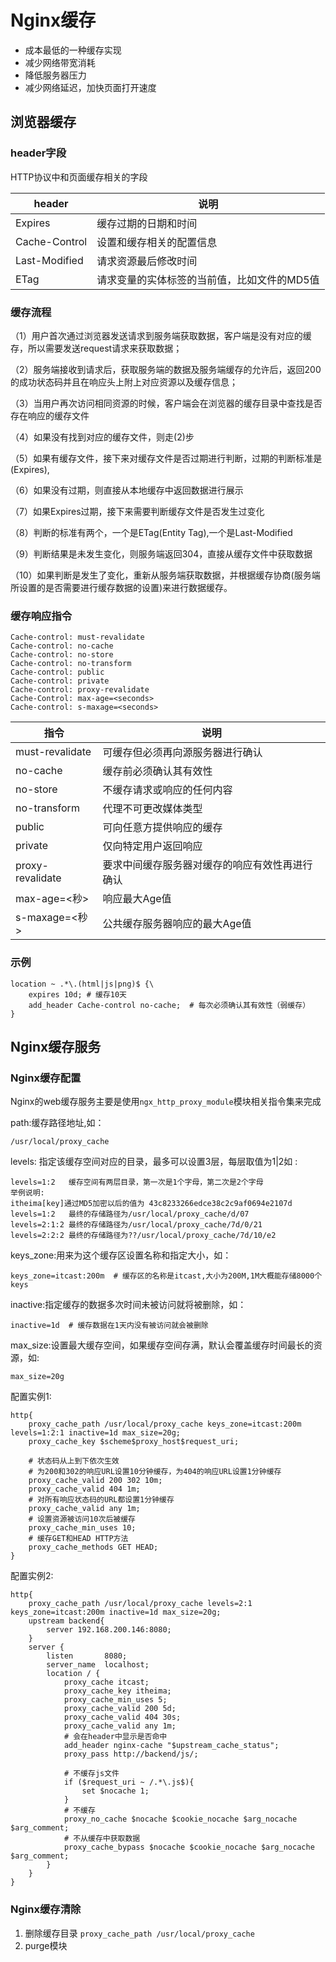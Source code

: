 # Nginx缓存

- 成本最低的一种缓存实现
- 减少网络带宽消耗
- 降低服务器压力
- 减少网络延迟，加快页面打开速度

## 浏览器缓存

### header字段

HTTP协议中和页面缓存相关的字段

| header        | 说明                      |
|---------------|-------------------------|
| Expires       | 缓存过期的日期和时间              |
| Cache-Control | 设置和缓存相关的配置信息            |
| Last-Modified | 请求资源最后修改时间              |
| ETag          | 请求变量的实体标签的当前值，比如文件的MD5值 |

### 缓存流程

（1）用户首次通过浏览器发送请求到服务端获取数据，客户端是没有对应的缓存，所以需要发送request请求来获取数据；

（2）服务端接收到请求后，获取服务端的数据及服务端缓存的允许后，返回200的成功状态码并且在响应头上附上对应资源以及缓存信息；

（3）当用户再次访问相同资源的时候，客户端会在浏览器的缓存目录中查找是否存在响应的缓存文件

（4）如果没有找到对应的缓存文件，则走(2)步

（5）如果有缓存文件，接下来对缓存文件是否过期进行判断，过期的判断标准是(Expires),

（6）如果没有过期，则直接从本地缓存中返回数据进行展示

（7）如果Expires过期，接下来需要判断缓存文件是否发生过变化

（8）判断的标准有两个，一个是ETag(Entity Tag),一个是Last-Modified

（9）判断结果是未发生变化，则服务端返回304，直接从缓存文件中获取数据

（10）如果判断是发生了变化，重新从服务端获取数据，并根据缓存协商(服务端所设置的是否需要进行缓存数据的设置)来进行数据缓存。

### 缓存响应指令

```
Cache-control: must-revalidate
Cache-control: no-cache
Cache-control: no-store
Cache-control: no-transform
Cache-control: public
Cache-control: private
Cache-control: proxy-revalidate
Cache-Control: max-age=<seconds>
Cache-control: s-maxage=<seconds>
```

| 指令               | 说明                      |
|------------------|-------------------------|
| must-revalidate  | 可缓存但必须再向源服务器进行确认        |
| no-cache         | 缓存前必须确认其有效性             |
| no-store         | 不缓存请求或响应的任何内容           |
| no-transform     | 代理不可更改媒体类型              |
| public           | 可向任意方提供响应的缓存            |
| private          | 仅向特定用户返回响应              |
| proxy-revalidate | 要求中间缓存服务器对缓存的响应有效性再进行确认 |
| max-age=<秒>      | 响应最大Age值                |
| s-maxage=<秒>     | 公共缓存服务器响应的最大Age值        |


### 示例

```properties
location ~ .*\.(html|js|png)$ {\
    expires 10d; # 缓存10天
    add_header Cache-control no-cache;  # 每次必须确认其有效性（弱缓存）
}
```

## Nginx缓存服务


### Nginx缓存配置

Nginx的web缓存服务主要是使用`ngx_http_proxy_module`模块相关指令集来完成

path:缓存路径地址,如：

```
/usr/local/proxy_cache
```

levels: 指定该缓存空间对应的目录，最多可以设置3层，每层取值为1|2如 :

```
levels=1:2   缓存空间有两层目录，第一次是1个字母，第二次是2个字母
举例说明:
itheima[key]通过MD5加密以后的值为 43c8233266edce38c2c9af0694e2107d
levels=1:2   最终的存储路径为/usr/local/proxy_cache/d/07
levels=2:1:2 最终的存储路径为/usr/local/proxy_cache/7d/0/21
levels=2:2:2 最终的存储路径为??/usr/local/proxy_cache/7d/10/e2
```

keys_zone:用来为这个缓存区设置名称和指定大小，如：

```
keys_zone=itcast:200m  # 缓存区的名称是itcast,大小为200M,1M大概能存储8000个keys
```

inactive:指定缓存的数据多次时间未被访问就将被删除，如：

```
inactive=1d  # 缓存数据在1天内没有被访问就会被删除
```

max_size:设置最大缓存空间，如果缓存空间存满，默认会覆盖缓存时间最长的资源，如:

```
max_size=20g
```

配置实例1:

```properties
http{
	proxy_cache_path /usr/local/proxy_cache keys_zone=itcast:200m  levels=1:2:1 inactive=1d max_size=20g;
    proxy_cache_key $scheme$proxy_host$request_uri;
    
    # 状态码从上到下依次生效
    # 为200和302的响应URL设置10分钟缓存，为404的响应URL设置1分钟缓存
    proxy_cache_valid 200 302 10m;
    proxy_cache_valid 404 1m;
    # 对所有响应状态码的URL都设置1分钟缓存
    proxy_cache_valid any 1m;
    # 设置资源被访问10次后被缓存
    proxy_cache_min_uses 10;
    # 缓存GET和HEAD HTTP方法
    proxy_cache_methods GET HEAD; 
}
```

配置实例2:

```properties
http{
	proxy_cache_path /usr/local/proxy_cache levels=2:1 keys_zone=itcast:200m inactive=1d max_size=20g;
	upstream backend{
		server 192.168.200.146:8080;
	}
	server {
		listen       8080;
        server_name  localhost;
        location / {
        	proxy_cache itcast;
            proxy_cache_key itheima;
            proxy_cache_min_uses 5;
            proxy_cache_valid 200 5d;
            proxy_cache_valid 404 30s;
            proxy_cache_valid any 1m;
            # 会在header中显示是否命中
            add_header nginx-cache "$upstream_cache_status";
        	proxy_pass http://backend/js/;
            
            # 不缓存js文件
            if ($request_uri ~ /.*\.js$){
                set $nocache 1;
            }
            # 不缓存
            proxy_no_cache $nocache $cookie_nocache $arg_nocache $arg_comment;
            # 不从缓存中获取数据
            proxy_cache_bypass $nocache $cookie_nocache $arg_nocache $arg_comment;
        }
	}
}
```

### Nginx缓存清除

1. 删除缓存目录 `proxy_cache_path /usr/local/proxy_cache`
2. purge模块




